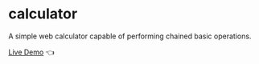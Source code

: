 # calculator

A simple web calculator capable of performing chained basic operations.

[Live Demo](https://babopeter.github.io/calculator/) :point_left:
